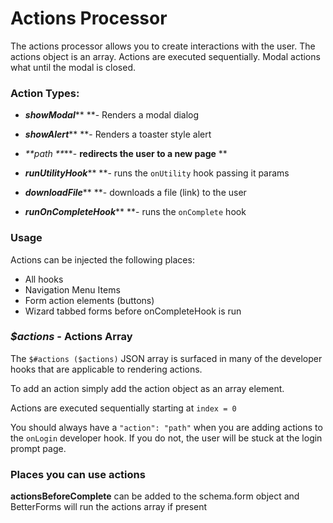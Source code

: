 # Actions Processor

The actions processor allows you to create interactions with the user. The actions object is an array. Actions are executed sequentially. Modal actions what until the modal is closed. 

### Action Types:

* _**showModal**_** **- Renders a modal dialog

* _**showAlert**_** **- Renders a toaster style alert

* _**path **_**- **redirects the user to a new page** **

* _**runUtilityHook**_** **- runs the `onUtility` hook passing it params 

* _**downloadFile**_** **- downloads a file (link) to the user 

* _**runOnCompleteHook**_** **- runs the `onComplete` hook



### Usage
Actions can be injected the following places:
* All hooks 
* Navigation Menu Items
* Form action elements (buttons)
* Wizard tabbed forms before onCompleteHook is run


### _$actions_ - Actions Array

The `$#actions ($actions)` JSON array is surfaced in many of the developer hooks that are applicable to rendering actions.

To add an action simply add the action object as an array element.

Actions are executed sequentially starting at `index = 0`

You should always have a `"action": "path"` when you are adding actions to the `onLogin` developer hook. If you do not, the user will be stuck at the login prompt page.

### Places you can use actions
**actionsBeforeComplete** can be added to the schema.form object and BetterForms will run the actions array if present



